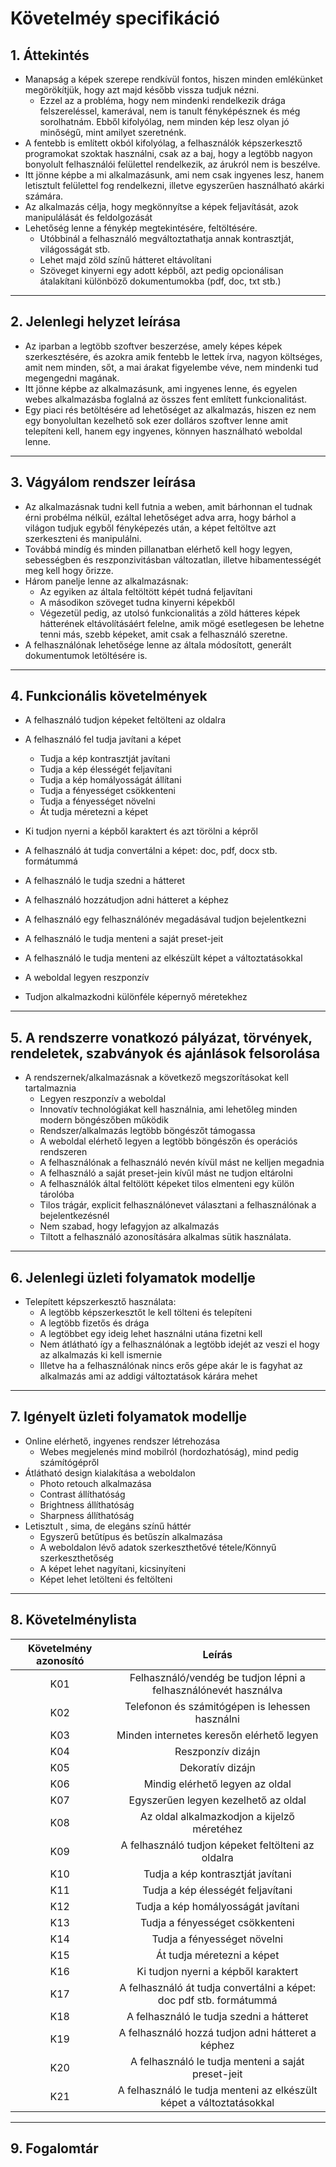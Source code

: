# **Követelméy specifikáció**

## 1. Áttekintés

- Manapság a képek szerepe rendkívül fontos, hiszen minden emlékünket megörökítjük, hogy azt majd később vissza tudjuk nézni.
  - Ezzel az a probléma, hogy nem mindenki rendelkezik drága felszereléssel, kamerával, nem is tanult fényképésznek és még sorolhatnám. Ebből kifolyólag, nem minden kép lesz olyan jó minőségű, mint amilyet szeretnénk.
- A fentebb is említett okból kifolyólag, a felhasználók képszerkesztő programokat szoktak használni, csak az a baj, hogy a legtöbb nagyon bonyolult felhasználói felülettel rendelkezik, az árukról nem is beszélve.
- Itt jönne képbe a mi alkalmazásunk, ami nem csak ingyenes lesz, hanem letisztult felülettel fog rendelkezni, illetve egyszerűen használható akárki számára.
- Az alkalmazás célja, hogy megkönnyítse a képek feljavítását, azok manipulálását és feldolgozását
- Lehetőség lenne a fénykép megtekintésére, feltöltésére.
  - Utóbbinál a felhasználó megváltoztathatja annak kontrasztját, világosságát stb.
  - Lehet majd zöld színű hátteret eltávolítani
  - Szöveget kinyerni egy adott képből, azt pedig opcionálisan átalakítani különböző dokumentumokba (pdf, doc, txt stb.)

---

## 2. Jelenlegi helyzet leírása

- Az iparban a legtöbb szoftver beszerzése, amely képes képek szerkesztésére, és azokra amik fentebb le lettek írva, nagyon költséges, amit nem minden, sőt, a mai árakat figyelembe véve, nem mindenki tud megengedni magának.
- Itt jönne képbe az alkalmazásunk, ami ingyenes lenne, és egyelen webes alkalmazásba foglalná az összes fent említett funkcionalitást.
- Egy piaci rés betöltésére ad lehetőséget az alkalmazás, hiszen ez nem egy bonyolultan kezelhető sok ezer dolláros szoftver lenne amit telepíteni kell, hanem egy ingyenes, könnyen használható weboldal lenne.

---

## 3. Vágyálom rendszer leírása

- Az alkalmazásnak tudni kell futnia a weben, amit bárhonnan el tudnak érni probélma nélkül, ezáltal lehetőséget adva arra, hogy bárhol a világon tudjuk egyből fényképezés után, a képet feltöltve azt szerkeszteni és manipulálni.
- Továbbá mindíg és minden pillanatban elérhető kell hogy legyen, sebességben és reszponzivitásban változatlan, illetve hibamentességét meg kell hogy őrizze.
- Három panelje lenne az alkalmazásnak:
  - Az egyiken az általa feltöltött képét tudná feljavítani
  - A másodikon szöveget tudna kinyerni képekből
  - Végezetül pedig, az utolsó funkcionalitás a zöld hátteres képek hátterének eltávolításáért felelne, amik mögé esetlegesen be lehetne tenni más, szebb képeket, amit csak a felhasználó szeretne.
- A felhasználónak lehetősége lenne az általa módosított, generált dokumentumok letöltésére is.

---

## 4. Funkcionális követelmények

- A felhasználó tudjon képeket feltölteni az oldalra
- A felhasználó fel tudja javítani a képet

  - Tudja a kép kontrasztját javítani
  - Tudja a kép élességét feljavítani
  - Tudja a kép homályosságát állítani
  - Tudja a fényességet csökkenteni
  - Tudja a fényességet növelni
  - Át tudja méretezni a képet

- Ki tudjon nyerni a képből karaktert és azt törölni a képről
- A felhasználó át tudja convertálni a képet: doc, pdf, docx stb. formátummá
- A felhasználó le tudja szedni a hátteret
- A felhasználó hozzátudjon adni hátteret a képhez
- A felhasználó egy felhasználónév megadásával tudjon bejelentkezni
- A felhasználó le tudja menteni a saját preset-jeit
- A felhasználó le tudja menteni az elkészült képet a változtatásokkal
- A weboldal legyen reszponzív
- Tudjon alkalmazkodni különféle képernyő méretekhez

---

## 5. A rendszerre vonatkozó pályázat, törvények, rendeletek, szabványok és ajánlások felsorolása

- A rendszernek/alkalmazásnak a következő megszorításokat kell tartalmaznia
  - Legyen reszponzív a weboldal
  - Innovatív technológiákat kell használnia, ami lehetőleg minden modern böngészőben működik
  - Rendszer/alkalmazás legtöbb böngészőt támogassa
  - A weboldal elérhető legyen a legtöbb böngészőn és operációs rendszeren
  - A felhasználónak a felhasználó nevén kívül mást ne kelljen megadnia
  - A felhasználó a saját preset-jein kívűl mást ne tudjon eltárolni
  - A felhasználók által feltölött képeket tilos elmenteni egy külön tárolóba
  - Tilos trágár, explicit felhasználónevet választani a felhasználónak a bejelentkezésnél
  - Nem szabad, hogy lefagyjon az alkalmazás
  - Tiltott a felhasználó azonosítására alkalmas sütik használata.

---

## 6. Jelenlegi üzleti folyamatok modellje

- Telepített képszerkesztő használata:
  - A legtöbb képszerkesztőt le kell tölteni és telepíteni
  - A legtöbb fizetős és drága
  - A legtöbbet egy ideig lehet használni utána fizetni kell
  - Nem átlátható így a felhasználónak a legtöbb idejét az veszi el hogy az alkalmazás ki kell ismernie
  - Illetve ha a felhasználónak nincs erős gépe akár le is fagyhat az alkalmazás ami az addigi változtatások kárára mehet

---

## 7. Igényelt üzleti folyamatok modellje

- Online elérhető, ingyenes rendszer létrehozása
  - Webes megjelenés mind mobilról (hordozhatóság), mind pedig számítógépről
- Átlátható design kialakítása a weboldalon
  - Photo retouch alkalmazása
  - Contrast állíthatóság
  - Brightness állíthatóság
  - Sharpness állíthatóság
- Letisztult , sima, de elegáns színű háttér
  - Egyszerű betűtípus és betűszín alkalmazása
  - A weboldalon lévő adatok szerkeszthetővé tétele/Könnyű szerkeszthetőség
  - A képet lehet nagyítani, kicsinyíteni
  - Képet lehet letölteni és feltölteni

---

## 8. Követelménylista

| Követelmény azonosító |                                Leírás                                |
| :-------------------: | :------------------------------------------------------------------: |
|          K01          |   Felhasználó/vendég be tudjon lépni a felhasználónevét használva    |
|          K02          |           Telefonon és számitógépen is lehessen használni            |
|          K03          |              Minden internetes keresőn elérhető legyen               |
|          K04          |                          Reszponzív dizájn                           |
|          K05          |                           Dekoratív dizájn                           |
|          K06          |                   Mindig elérhető legyen az oldal                    |
|          K07          |                 Egyszerűen legyen kezelhető az oldal                 |
|          K08          |             Az oldal alkalmazkodjon a kijelző méretéhez              |
|          K09          |          A felhasználó tudjon képeket feltölteni az oldalra          |
|          K10          |                  Tudja a kép kontrasztját javítani                   |
|          K11          |                  Tudja a kép élességét feljavítani                   |
|          K12          |                  Tudja a kép homályosságát javítani                  |
|          K13          |                   Tudja a fényességet csökkenteni                    |
|          K14          |                     Tudja a fényességet növelni                      |
|          K15          |                      Át tudja méretezni a képet                      |
|          K16          |                 Ki tudjon nyerni a képből karaktert                  |
|          K17          | A felhasználó át tudja convertálni a képet: doc pdf stb. formátummá  |
|          K18          |               A felhasználó le tudja szedni a hátteret               |
|          K19          |          A felhasználó hozzá tudjon adni hátteret a képhez           |
|          K20          |          A felhasználó le tudja menteni a saját preset-jeit          |
|          K21          | A felhasználó le tudja menteni az elkészült képet a változtatásokkal |

---

## 9. Fogalomtár
